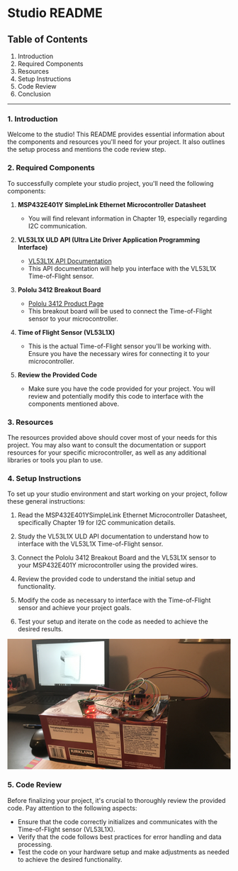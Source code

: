 # Studio README

## Table of Contents
1. Introduction
2. Required Components
3. Resources
4. Setup Instructions
5. Code Review
6. Conclusion

---

### 1. Introduction

Welcome to the studio! This README provides essential information about the components and resources you'll need for your project. It also outlines the setup process and mentions the code review step.

### 2. Required Components

To successfully complete your studio project, you'll need the following components:

1. **MSP432E401Y SimpleLink Ethernet Microcontroller Datasheet**
   - You will find relevant information in Chapter 19, especially regarding I2C communication.

2. **VL53L1X ULD API (Ultra Lite Driver Application Programming Interface)**
   - [VL53L1X API Documentation](https://www.st.com/resource/en/user_manual/dm00562924-a-guide-tousing-the-vl53l1x-ultra-lite-driver-stmicroelectronics.pdf)
   - This API documentation will help you interface with the VL53L1X Time-of-Flight sensor.

3. **Pololu 3412 Breakout Board**
   - [Pololu 3412 Product Page](https://www.pololu.com/product/3415)
   - This breakout board will be used to connect the Time-of-Flight sensor to your microcontroller.

4. **Time of Flight Sensor (VL53L1X)**
   - This is the actual Time-of-Flight sensor you'll be working with. Ensure you have the necessary wires for connecting it to your microcontroller.

5. **Review the Provided Code**
   - Make sure you have the code provided for your project. You will review and potentially modify this code to interface with the components mentioned above.

### 3. Resources

The resources provided above should cover most of your needs for this project. You may also want to consult the documentation or support resources for your specific microcontroller, as well as any additional libraries or tools you plan to use.

### 4. Setup Instructions

To set up your studio environment and start working on your project, follow these general instructions:

1. Read the MSP432E401YSimpleLink Ethernet Microcontroller Datasheet, specifically Chapter 19 for I2C communication details.

2. Study the VL53L1X ULD API documentation to understand how to interface with the VL53L1X Time-of-Flight sensor.

3. Connect the Pololu 3412 Breakout Board and the VL53L1X sensor to your MSP432E401Y microcontroller using the provided wires.

4. Review the provided code to understand the initial setup and functionality.

5. Modify the code as necessary to interface with the Time-of-Flight sensor and achieve your project goals.

6. Test your setup and iterate on the code as needed to achieve the desired results.

![setup](https://github.com/fistfulofyen/VL53L1X_LIDAR/blob/main/IMG_1845.JPG)

### 5. Code Review

Before finalizing your project, it's crucial to thoroughly review the provided code. Pay attention to the following aspects:

- Ensure that the code correctly initializes and communicates with the Time-of-Flight sensor (VL53L1X).
- Verify that the code follows best practices for error handling and data processing.
- Test the code on your hardware setup and make adjustments as needed to achieve the desired functionality.

